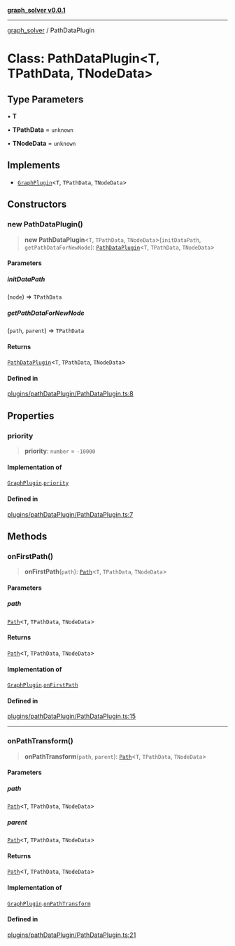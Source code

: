 [**graph_solver v0.0.1**](../README.md)

***

[graph_solver](../globals.md) / PathDataPlugin

# Class: PathDataPlugin\<T, TPathData, TNodeData\>

## Type Parameters

• **T**

• **TPathData** = `unknown`

• **TNodeData** = `unknown`

## Implements

- [`GraphPlugin`](../interfaces/GraphPlugin.md)\<`T`, `TPathData`, `TNodeData`\>

## Constructors

### new PathDataPlugin()

> **new PathDataPlugin**\<`T`, `TPathData`, `TNodeData`\>(`initDataPath`, `getPathDataForNewNode`): [`PathDataPlugin`](PathDataPlugin.md)\<`T`, `TPathData`, `TNodeData`\>

#### Parameters

##### initDataPath

(`node`) => `TPathData`

##### getPathDataForNewNode

(`path`, `parent`) => `TPathData`

#### Returns

[`PathDataPlugin`](PathDataPlugin.md)\<`T`, `TPathData`, `TNodeData`\>

#### Defined in

[plugins/pathDataPlugin/PathDataPlugin.ts:8](https://github.com/ahibis/grapthSolver/blob/4dd4240a4478c04a5ad76de712e4c7919f8a6717/src/plugins/pathDataPlugin/PathDataPlugin.ts#L8)

## Properties

### priority

> **priority**: `number` = `-10000`

#### Implementation of

[`GraphPlugin`](../interfaces/GraphPlugin.md).[`priority`](../interfaces/GraphPlugin.md#priority)

#### Defined in

[plugins/pathDataPlugin/PathDataPlugin.ts:7](https://github.com/ahibis/grapthSolver/blob/4dd4240a4478c04a5ad76de712e4c7919f8a6717/src/plugins/pathDataPlugin/PathDataPlugin.ts#L7)

## Methods

### onFirstPath()

> **onFirstPath**(`path`): [`Path`](../interfaces/Path.md)\<`T`, `TPathData`, `TNodeData`\>

#### Parameters

##### path

[`Path`](../interfaces/Path.md)\<`T`, `TPathData`, `TNodeData`\>

#### Returns

[`Path`](../interfaces/Path.md)\<`T`, `TPathData`, `TNodeData`\>

#### Implementation of

[`GraphPlugin`](../interfaces/GraphPlugin.md).[`onFirstPath`](../interfaces/GraphPlugin.md#onfirstpath)

#### Defined in

[plugins/pathDataPlugin/PathDataPlugin.ts:15](https://github.com/ahibis/grapthSolver/blob/4dd4240a4478c04a5ad76de712e4c7919f8a6717/src/plugins/pathDataPlugin/PathDataPlugin.ts#L15)

***

### onPathTransform()

> **onPathTransform**(`path`, `parent`): [`Path`](../interfaces/Path.md)\<`T`, `TPathData`, `TNodeData`\>

#### Parameters

##### path

[`Path`](../interfaces/Path.md)\<`T`, `TPathData`, `TNodeData`\>

##### parent

[`Path`](../interfaces/Path.md)\<`T`, `TPathData`, `TNodeData`\>

#### Returns

[`Path`](../interfaces/Path.md)\<`T`, `TPathData`, `TNodeData`\>

#### Implementation of

[`GraphPlugin`](../interfaces/GraphPlugin.md).[`onPathTransform`](../interfaces/GraphPlugin.md#onpathtransform)

#### Defined in

[plugins/pathDataPlugin/PathDataPlugin.ts:21](https://github.com/ahibis/grapthSolver/blob/4dd4240a4478c04a5ad76de712e4c7919f8a6717/src/plugins/pathDataPlugin/PathDataPlugin.ts#L21)
